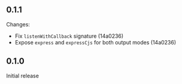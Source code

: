 ## 0.1.1

Changes:

- Fix `listenWithCallback` signature (14a0236)
- Expose `express` and `expressCjs` for both output modes (14a0236)

## 0.1.0

Initial release